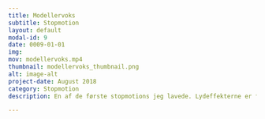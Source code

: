 ```yaml
---
title: Modellervoks
subtitle: Stopmotion
layout: default
modal-id: 9
date: 0009-01-01
img:
mov: modellervoks.mp4
thumbnail: modellervoks_thumbnail.png
alt: image-alt
project-date: August 2018
category: Stopmotion
description: En af de første stopmotions jeg lavede. Lydeffekterne er fra egen mund og rekvisitter.

---
```

